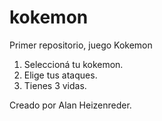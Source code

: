 # kokemon
Primer repositorio, juego Kokemon

1. Seleccioná tu kokemon.
2. Elige tus ataques.
3. Tienes 3 vidas.

Creado por Alan Heizenreder.

